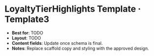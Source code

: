 # LoyaltyTierHighlights Template · Template3

- **Best for**: TODO
- **Layout**: TODO
- **Content fields**: Update once schema is final.
- **Notes**: Replace scaffold copy and styling with the approved design.

